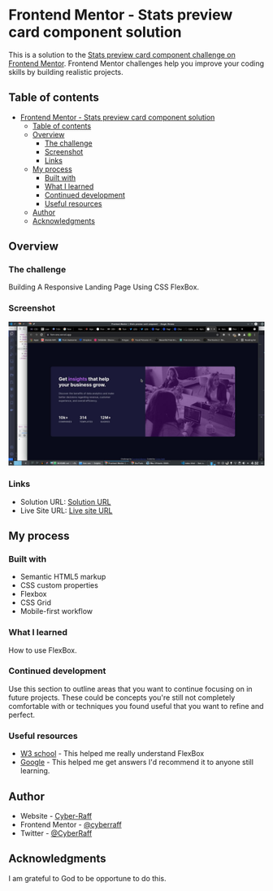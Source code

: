 # Frontend Mentor - Stats preview card component solution

This is a solution to the [Stats preview card component challenge on Frontend Mentor](https://www.frontendmentor.io/challenges/stats-preview-card-component-8JqbgoU62). Frontend Mentor challenges help you improve your coding skills by building realistic projects. 

## Table of contents

- [Frontend Mentor - Stats preview card component solution](#frontend-mentor---stats-preview-card-component-solution)
  - [Table of contents](#table-of-contents)
  - [Overview](#overview)
    - [The challenge](#the-challenge)
    - [Screenshot](#screenshot)
    - [Links](#links)
  - [My process](#my-process)
    - [Built with](#built-with)
    - [What I learned](#what-i-learned)
    - [Continued development](#continued-development)
    - [Useful resources](#useful-resources)
  - [Author](#author)
  - [Acknowledgments](#acknowledgments)

## Overview

### The challenge
Building A Responsive Landing Page Using CSS FlexBox.

### Screenshot

![](./fem-one.jpeg)


### Links

- Solution URL: [Solution URL](https://github.com/cyberraff/fem-one)
- Live Site URL: [Live site URL](https://fem-one.vercel.app/)

## My process

### Built with

- Semantic HTML5 markup
- CSS custom properties
- Flexbox
- CSS Grid
- Mobile-first workflow

### What I learned

How to use FlexBox.
### Continued development

Use this section to outline areas that you want to continue focusing on in future projects. These could be concepts you're still not completely comfortable with or techniques you found useful that you want to refine and perfect.

### Useful resources

- [W3 school](https://www.w3schools.com/) - This helped me really understand FlexBox
- [Google](https://www.google.com/) - This helped me get answers I'd recommend it to anyone still learning.


## Author

- Website - [Cyber-Raff](https://twitter.com/CyberRaff)
- Frontend Mentor - [@cyberraff](https://www.frontendmentor.io/profile/cyberraff)
- Twitter - [@CyberRaff](https://twitter.com/CyberRaff)


## Acknowledgments

I am grateful to God to be opportune to do this.
